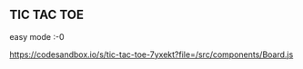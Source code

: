 ## TIC TAC TOE

easy mode :-0

https://codesandbox.io/s/tic-tac-toe-7yxekt?file=/src/components/Board.js
